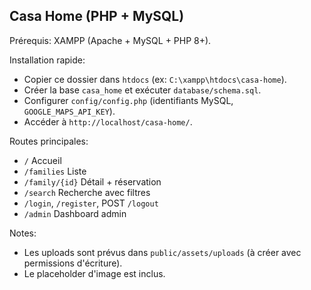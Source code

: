## Casa Home (PHP + MySQL)

Prérequis: XAMPP (Apache + MySQL + PHP 8+).

Installation rapide:
- Copier ce dossier dans `htdocs` (ex: `C:\xampp\htdocs\casa-home`).
- Créer la base `casa_home` et exécuter `database/schema.sql`.
- Configurer `config/config.php` (identifiants MySQL, `GOOGLE_MAPS_API_KEY`).
- Accéder à `http://localhost/casa-home/`.

Routes principales:
- `/` Accueil
- `/families` Liste
- `/family/{id}` Détail + réservation
- `/search` Recherche avec filtres
- `/login`, `/register`, POST `/logout`
- `/admin` Dashboard admin

Notes:
- Les uploads sont prévus dans `public/assets/uploads` (à créer avec permissions d'écriture).
- Le placeholder d'image est inclus.

